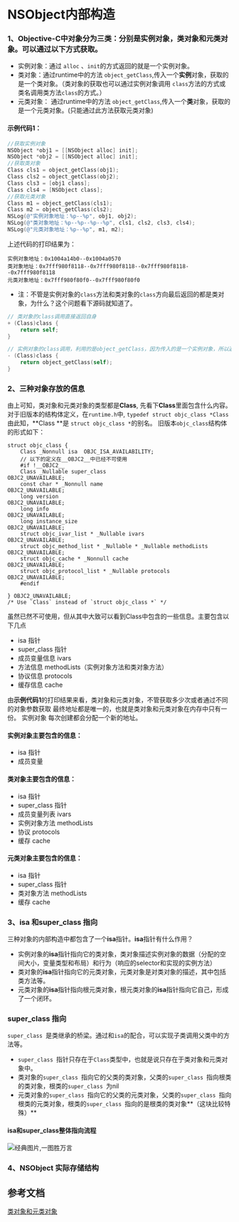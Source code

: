 
# NSObject内部构造

### 1、Objective-C中对象分为三类：分别是实例对象，类对象和元类对象。可以通过以下方式获取。

- 实例对象：通过 `alloc` 、`init`的方式返回的就是一个实例对象。
- 类对象：通过runtime中的方法 `object_getClass`,传入一个**实例**对象，获取的是一个类对象。（类对象的获取也可以通过实例对象调用 `class`方法的方式或类名调用类方法`class`的方式。）
- 元类对象： 通过runtime中的方法 `object_getClass`,传入一个**类**对象，获取的是一个元类对象。(只能通过此方法获取元类对象)

#### 示例代码1：
```Objective-C
//获取实例对象
NSObject *obj1 = [[NSObject alloc] init];
NSObject *obj2 = [[NSObject alloc] init];
//获取类对象
Class cls1 = object_getClass(obj1);
Class cls2 = object_getClass(obj2);
Class cls3 = [obj1 class];
Class cls4 = [NSObject class];
//获取元类对象
Class m1 = object_getClass(cls1);
Class m2 = object_getClass(cls2);
NSLog(@"实例对象地址：%p--%p", obj1, obj2);
NSLog(@"类对象地址：%p--%p--%p--%p", cls1, cls2, cls3, cls4);
NSLog(@"元类对象地址：%p--%p", m1, m2);
```
上述代码的打印结果为：
```
实例对象地址：0x1004a14b0--0x1004a0570
类对象地址：0x7fff980f8118--0x7fff980f8118--0x7fff980f8118--0x7fff980f8118
元类对象地址：0x7fff980f80f0--0x7fff980f80f0
```

- 注：不管是实例对象的`class`方法和类对象的`class`方向最后返回的都是类对象，为什么？这个问题看下源码就知道了。

```Objective-C
// 类对象的class调用直接返回自身
+ (Class)class {
    return self;
}

// 实例对象的class调用，利用的是object_getClass，因为传入的是一个实例对象，所以返回的是类对象
- (Class)class {
    return object_getClass(self);
}
```
### 2、三种对象存放的信息

由上可知，类对象和元类对象的类型都是**Class**, 先看下**Class**里面包含什么内容。对于旧版本的结构体定义，在`runtime.h`中,  `typedef struct objc_class *Class`由此知，**Class **是 `struct objc_class *`的别名。
旧版本`objc_class`结构体的形式如下：
```
struct objc_class {
    Class _Nonnull isa  OBJC_ISA_AVAILABILITY;
    // 以下的定义在__OBJC2__中已经不可使用
    #if !__OBJC2__
    Class _Nullable super_class                              OBJC2_UNAVAILABLE;
    const char * _Nonnull name                               OBJC2_UNAVAILABLE;
    long version                                             OBJC2_UNAVAILABLE;
    long info                                                OBJC2_UNAVAILABLE;
    long instance_size                                       OBJC2_UNAVAILABLE;
    struct objc_ivar_list * _Nullable ivars                  OBJC2_UNAVAILABLE;
    struct objc_method_list * _Nullable * _Nullable methodLists                    OBJC2_UNAVAILABLE;
    struct objc_cache * _Nonnull cache                       OBJC2_UNAVAILABLE;
    struct objc_protocol_list * _Nullable protocols          OBJC2_UNAVAILABLE;
    #endif

} OBJC2_UNAVAILABLE;
/* Use `Class` instead of `struct objc_class *` */
```

虽然已然不可使用，但从其中大致可以看到Class中包含的一些信息。主要包含以下几点

-  isa 指针
- super_class 指针
- 成员变量信息  ivars
- 方法信息 methodLists（实例对象方法和类对象方法）
- 协议信息 protocols
- 缓存信息  cache

由**示例代码1**的打印结果来看，类对象和元类对象，不管获取多少次或者通过不同的对象参数获取 最终地址都是唯一的，也就是类对象和元类对象在内存中只有一份。
实例对象 每次创建都会分配一个新的地址。

#### 实例对象主要包含的信息：
-  isa 指针
- 成员变量

#### 类对象主要包含的信息：
-  isa 指针
- super_class 指针
- 成员变量列表  ivars
- 实例对象方法 methodLists
- 协议 protocols
- 缓存 cache

#### 元类对象主要包含的信息：
-  isa 指针
- super_class 指针
- 类对象方法 methodLists
- 缓存 cache

### 3、isa 和super_class 指向
三种对象的内部构造中都包含了一个**isa**指针。**isa**指针有什么作用？
- 实例对象的**isa**指针指向它的类对象，类对象描述实例对象的数据（分配的空间大小，变量类型和布局）和行为（响应的selector和实现的实例方法）
- 类对象的**isa**指针指向它的元类对象，元类对象是对类对象的描述，其中包括类方法等。
- 元类对象的**isa**指针指向根元类对象，根元类对象的**isa**指针指向它自己，形成了一个闭环。

### super_class 指向
`super_class `是类继承的桥梁。通过和`isa`的配合，可以实现子类调用父类中的方法等。

- `super_class `指针只存在于`Class`类型中，也就是说只存在于类对象和元类对象中。
- 类对象的`super_class `指向它的父类的类对象，父类的`super_class `指向根类的类对象，根类的`super_class `为nil
- 元类对象的`super_class `指向它的父类的元类对象，父类的`super_class `指向根类的元类对象，根类的`super_class `指向的是根类的类对象**（这块比较特殊）**


####  isa和super_class整体指向流程

![经典图片,一图胜万言](https://upload-images.jianshu.io/upload_images/1846524-10db010c7ab34c79.png?imageMogr2/auto-orient/strip%7CimageView2/2/w/1240)

### 4、NSObject 实际存储结构



## 参考文档

[类对象和元类对象](http://www.sealiesoftware.com/blog/archive/2009/04/14/objc_explain_Classes_and_metaclasses.html)
